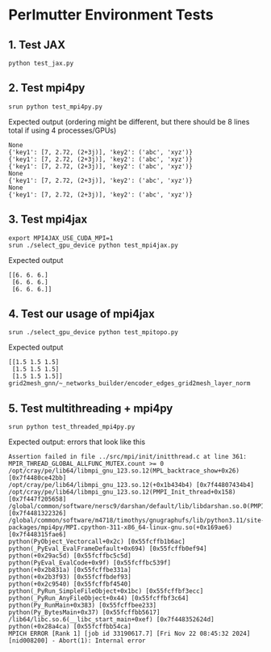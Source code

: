 # Perlmutter Environment Tests

## 1. Test JAX

```
python test_jax.py
```

## 2. Test mpi4py

```
srun python test_mpi4py.py
```

Expected output (ordering might be different, but there should be 8 lines total
if using 4 processes/GPUs)

```
None
{'key1': [7, 2.72, (2+3j)], 'key2': ('abc', 'xyz')}
{'key1': [7, 2.72, (2+3j)], 'key2': ('abc', 'xyz')}
{'key1': [7, 2.72, (2+3j)], 'key2': ('abc', 'xyz')}
None
{'key1': [7, 2.72, (2+3j)], 'key2': ('abc', 'xyz')}
None
{'key1': [7, 2.72, (2+3j)], 'key2': ('abc', 'xyz')}
```

## 3. Test mpi4jax

```
export MPI4JAX_USE_CUDA_MPI=1
srun ./select_gpu_device python test_mpi4jax.py
```

Expected output

```
[[6. 6. 6.]
 [6. 6. 6.]
 [6. 6. 6.]]
```

## 4. Test our usage of mpi4jax

```
srun ./select_gpu_device python test_mpitopo.py
```

Expected output

```
[[1.5 1.5 1.5]
 [1.5 1.5 1.5]
 [1.5 1.5 1.5]]
grid2mesh_gnn/~_networks_builder/encoder_edges_grid2mesh_layer_norm
```

## 5. Test multithreading + mpi4py

```
srun python test_threaded_mpi4py.py
```

Expected output: errors that look like this

```
Assertion failed in file ../src/mpi/init/initthread.c at line 361: MPIR_THREAD_GLOBAL_ALLFUNC_MUTEX.count >= 0
/opt/cray/pe/lib64/libmpi_gnu_123.so.12(MPL_backtrace_show+0x26) [0x7f4480ce42bb]
/opt/cray/pe/lib64/libmpi_gnu_123.so.12(+0x1b434b4) [0x7f44807434b4]
/opt/cray/pe/lib64/libmpi_gnu_123.so.12(PMPI_Init_thread+0x158) [0x7f447f205658]
/global/common/software/nersc9/darshan/default/lib/libdarshan.so.0(PMPI_Init_thread+0x46) [0x7f4481322326]
/global/common/software/m4718/timothys/gnugraphufs/lib/python3.11/site-packages/mpi4py/MPI.cpython-311-x86_64-linux-gnu.so(+0x169ae6) [0x7f448315fae6]
python(PyObject_Vectorcall+0x2c) [0x55fcffb1b6ac]
python(_PyEval_EvalFrameDefault+0x694) [0x55fcffb0ef94]
python(+0x29ac5d) [0x55fcffbc5c5d]
python(PyEval_EvalCode+0x9f) [0x55fcffbc539f]
python(+0x2b831a) [0x55fcffbe331a]
python(+0x2b3f93) [0x55fcffbdef93]
python(+0x2c9540) [0x55fcffbf4540]
python(_PyRun_SimpleFileObject+0x1bc) [0x55fcffbf3ecc]
python(_PyRun_AnyFileObject+0x44) [0x55fcffbf3c64]
python(Py_RunMain+0x383) [0x55fcffbee233]
python(Py_BytesMain+0x37) [0x55fcffbb5617]
/lib64/libc.so.6(__libc_start_main+0xef) [0x7f448352624d]
python(+0x28a4ca) [0x55fcffbb54ca]
MPICH ERROR [Rank 1] [job id 33190617.7] [Fri Nov 22 08:45:32 2024] [nid008200] - Abort(1): Internal error
```

